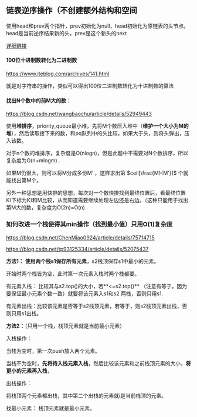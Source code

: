 ## 链表逆序操作（不创建额外结构和空间

使用head和prev两个指针，prev初始化为null，head初始化为原链表的头节点。head是当前逆序结果新的头，prev是这个新头的next

[详细链接](https://www.jianshu.com/p/43ff77f0da95)







#### 100位十进制数转化为二进制数

https://www.iteblog.com/archives/141.html

就是对字符串的操作，类似可以得出100位二进制数转化为十进制数的算法





#### 找出N个数中的前M大的数：  

https://blog.csdn.net/wangbaochu/article/details/52949443

使用**堆排序**，priority_queue最小堆，先将M个数压入堆中（**维护一个大小为M的堆**），然后读取接下来的数，和pq队列中的头比较，如果大于头，则将头弹出，压入该数。

对于n个数的堆排序，复杂度是O(nlogn)，但是此题中不需要对N个数排序，所以复杂度为O(n+mlogm) .

如果M仍很大，则可以将M分成多份M‘ ，这样求出第 $ceil[\frac{M}{M'}]$ 个就能找出第M个。

另外一种思想是用快排的思想，每次对一个数快排找到最终位置后，看最终位置K(下标为K)和M比较，从而知道需要继续处理左边还是右边。（这种只能用于找出第M大的数，复杂度为O(2n)=O(n) .





### 如何改进一个栈使得其min操作（找到最小值）只用O(1)复杂度

https://blog.csdn.net/ChenMiao0924/article/details/75714715

https://blog.csdn.net/tp93125334/article/details/52075437

**方法1：**  **使用两个栈s1保存所有元素**，s2栈顶保存s1中最小的元素。

 开始时两个栈皆为空，此时第一次元素入栈时两个栈都要。

有元素入栈： 比较其与s2.top()的大小，若**<=s2.top()** （注意有等于，因为要保证最小元素个数一致）就要将该元素入s1和s2 两栈，否则只用s1.

有元素出栈：比较该元素是否等于s2栈顶元素，若等于，则s2栈顶元素出栈，否则只用s1出栈。

**方法2：**（只用一个栈，栈顶元素就是当前最小元素）

入栈操作：

当栈为空时，第一次push放入两个元素。

当栈不为空时，**先将待入栈元素入栈**，然后比较该元素和之前栈顶元素的大小，**将更小的元素再入栈**，

出栈操作：

将栈顶两个元素都出栈，其中第二个出栈的元素就i是当前栈顶的元素。

找最小元素： 栈顶元素就是最小元素。